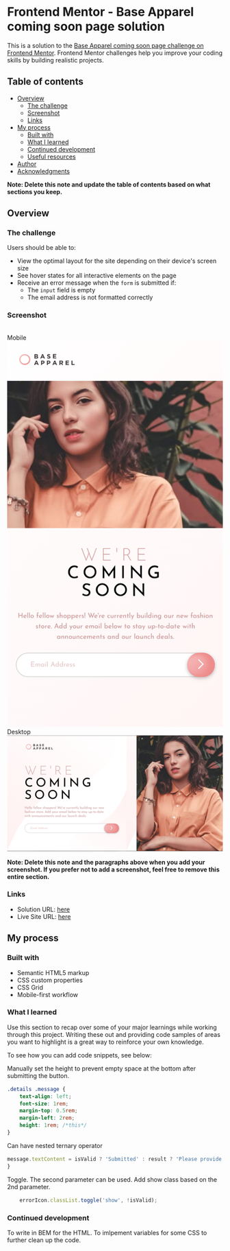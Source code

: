 # Frontend Mentor - Base Apparel coming soon page solution

This is a solution to the [Base Apparel coming soon page challenge on Frontend Mentor](https://www.frontendmentor.io/challenges/base-apparel-coming-soon-page-5d46b47f8db8a7063f9331a0). Frontend Mentor challenges help you improve your coding skills by building realistic projects. 

## Table of contents

- [Overview](#overview)
  - [The challenge](#the-challenge)
  - [Screenshot](#screenshot)
  - [Links](#links)
- [My process](#my-process)
  - [Built with](#built-with)
  - [What I learned](#what-i-learned)
  - [Continued development](#continued-development)
  - [Useful resources](#useful-resources)
- [Author](#author)
- [Acknowledgments](#acknowledgments)

**Note: Delete this note and update the table of contents based on what sections you keep.**

## Overview

### The challenge

Users should be able to:

- View the optimal layout for the site depending on their device's screen size
- See hover states for all interactive elements on the page
- Receive an error message when the `form` is submitted if:
  - The `input` field is empty
  - The email address is not formatted correctly

### Screenshot
<br>Mobile</br>
![](/mobile%20Screenshot%202025-02-05%20204953.png)
<br>Desktop</br>
![](/desktop%20Screenshot%202025-02-05%20204915.png)


**Note: Delete this note and the paragraphs above when you add your screenshot. If you prefer not to add a screenshot, feel free to remove this entire section.**

### Links

- Solution URL: [here]()
- Live Site URL: [here](https://fem-base-apparel-coming-soon-raysh3n.netlify.app/)

## My process

### Built with

- Semantic HTML5 markup
- CSS custom properties
- CSS Grid
- Mobile-first workflow



### What I learned

Use this section to recap over some of your major learnings while working through this project. Writing these out and providing code samples of areas you want to highlight is a great way to reinforce your own knowledge.

To see how you can add code snippets, see below:

Manually set the height to prevent empty space at the bottom after submitting the button. 
```css
.details .message {
	text-align: left;
	font-size: 1rem;
	margin-top: 0.5rem;
	margin-left: 2rem;
	height: 1rem; /*this*/
}
```


Can have nested ternary operator
```js
message.textContent = isValid ? 'Submitted' : result ? 'Please provide a valid email' : 'No email provided';
}
```

Toggle. The second parameter can be used. Add show class based on the 2nd parameter. 
```js
    errorIcon.classList.toggle('show', !isValid);

```

### Continued development

To write in BEM for the HTML. 
To imlpement variables for some CSS to further clean up the code. 
